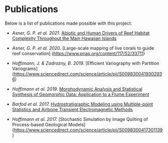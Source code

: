 # Publications

Below is a list of publications made possible with this project:

- *Asner, G. P. et al. 2021.* [Abiotic and Human Drivers of Reef Habitat Complexity
  Throughout the Main Hawaiian Islands](https://www.frontiersin.org/articles/10.3389/fmars.2021.631842/full)

- *Asner, G. P. et al. 2020.* [Large-scale mapping of live corals to guide reef conservation]
  (https://www.pnas.org/content/117/52/33711)

- *Hoffimann, J. & Zadrozny, B. 2019.* [Efficient Variography with Partition Variograms]
  (https://www.sciencedirect.com/science/article/pii/S0098300419302936)

- *Hoffimann et al. 2019.* [Morphodynamic Analysis and Statistical Synthesis of Geomorphic Data:
  Application to a Flume Experiment](https://agupubs.onlinelibrary.wiley.com/doi/abs/10.1029/2019JF005245)

- *Barfod et al. 2017.* [Hydrostratigraphic Modeling using Multiple-point Statistics and Airbone Transient
  Electromagnetic Methods](https://hess.copernicus.org/articles/22/3351/2018)

- *Hoffimann et al. 2017.* [Stochastic Simulation by Image Quilting of Process-based Geological Models]
  (https://www.sciencedirect.com/science/article/pii/S0098300417301139)
